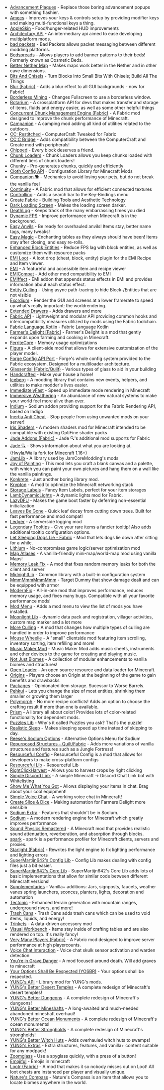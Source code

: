 - [Advancement Plaques](https://modrinth.com/mod/9NM0dXub) - Replace those boring advancement popups with something flashier.
- [Amecs](https://modrinth.com/mod/rcLriA4v) - Improves your keys & controls setup by providing modifier keys and making multi-functional keys a thing.
- [AppleSkin](https://modrinth.com/mod/EsAfCjCV) - Food/hunger-related HUD improvements
- [Architectury API](https://modrinth.com/mod/lhGA9TYQ) - An intermediary api aimed to ease developing multiplatform mods.
- [bad packets](https://modrinth.com/mod/ftdbN0KK) - Bad Packets allows packet messaging between different modding platforms.
- [Bedspreads](https://modrinth.com/mod/vNNL5mc7) - Allows players to add banner patterns to their beds! Formerly known as Cosmetic Beds.
- [Better Nether Map](https://modrinth.com/mod/fdtm99de) - Makes maps work better in the Nether and in other cave dimensions.
- [Bits And Chisels](https://modrinth.com/mod/q8MC5tW2) - Turn Blocks Into Small Bits With Chisels; Build All The Things
- [Blur (Fabric)](https://modrinth.com/mod/NK39zBp2) - Adds a blur effect to all GUI backgrounds - now for Fabric!
- [Borderless Mining](https://modrinth.com/mod/kYq5qkSL) - Changes Fullscreen to use a borderless window.
- [Botarium](https://modrinth.com/mod/2u6LRnMa) - A crossplatform API for devs that makes transfer and storage of items, fluids and energy easier, as well as some other helpful things
- [Concurrent Chunk Management Engine (Fabric)](https://modrinth.com/mod/VSNURh3q) - A Fabric mod designed to improve the chunk performance of Minecraft.
- [Campanion](https://modrinth.com/mod/Y2Rds0HS) - A camping mod adding all kind of utilities related to the outdoors.
- [CC: Restitched](https://modrinth.com/mod/eldBwa5V) - ComputerCraft Tweaked for Fabric
- [CC:C Bridge](https://modrinth.com/mod/fXt291FO) - Adds compatibility between the ComputerCraft and Create mod with peripherals!
- [Chipped](https://modrinth.com/mod/BAscRYKm) - Every block deserves a friend.
- [Chunk Loaders](https://modrinth.com/mod/t1VgucWo) - Chunk Loaders allows you keep chunks loaded with different tiers of chunk loaders!
- [Chunky](https://modrinth.com/mod/fALzjamp) - Pre-generates chunks, quickly and efficiently
- [Cloth Config API](https://modrinth.com/mod/9s6osm5g) - Configuration Library for Minecraft Mods
- [Companion 🐕](https://modrinth.com/mod/4w0EzGRW) - Mechanics to avoid losing your pets, but do not break the vanilla feel
- [Continuity](https://modrinth.com/mod/1IjD5062) - A Fabric mod that allows for efficient connected textures
- [Controlling](https://modrinth.com/mod/xv94TkTM) - Adds a search bar to the Key-Bindings menu
- [Create Fabric](https://modrinth.com/mod/Xbc0uyRg) - Building Tools and Aesthetic Technology
- [Dark Loading Screen](https://modrinth.com/mod/h3XWIuzM) - Makes the loading screen darker.
- [DeathLog](https://modrinth.com/mod/TPAYeAOc) - Keeps track of the many embarrassing times you died
- [Dynamic FPS](https://modrinth.com/mod/LQ3K71Q1) - Improve performance when Minecraft is in the background.
- [Easy Anvils](https://modrinth.com/mod/OZBR5JT5) - Be ready for overhauled anvils! Items stay, better name tags, many tweaks!
- [Easy Magic](https://modrinth.com/mod/9hx3AbJM) - Enchanting tables as they always should have been! Items stay after closing, and easy re-rolls.
- [Enhanced Block Entities](https://modrinth.com/mod/OVuFYfre) - Reduce FPS lag with block entities, as well as customize them with resource packs
- [EMI Loot](https://modrinth.com/mod/qbbO7Jns) - A loot drop (chest, block, entity) plugin for the EMI Recipe and Item viewer.
- [EMI](https://modrinth.com/mod/fRiHVvU7) - A featureful and accessible item and recipe viewer
- [EMICompat](https://modrinth.com/mod/cK0i8gTV) - Add other mod compatibility to EMI
- [EMIffect](https://modrinth.com/mod/705gWllI) - EMI addon that appends status effects in EMI and provides information about each status effect.
- [Entity Culling](https://modrinth.com/mod/NNAgCjsB) - Using async path-tracing to hide Block-/Entities that are not visible
- [Exordium](https://modrinth.com/mod/DynYZEae) - Render the GUI and screens at a lower framerate to speed up what's really important: the worldrendering.
- [Extended Drawers](https://modrinth.com/mod/AhtxbnpG) - Adds drawers and more
- [Fabric API](https://modrinth.com/mod/P7dR8mSH) - Lightweight and modular API providing common hooks and intercompatibility measures utilized by mods using the Fabric toolchain.
- [Fabric Language Kotlin](https://modrinth.com/mod/Ha28R6CL) - Fabric Language Kotlin
- [Farmer's Delight [Fabric]](https://modrinth.com/mod/4EakbH8e) - Farmer's Delight is a mod that gently expands upon farming and cooking in Minecraft.
- [FerriteCore](https://modrinth.com/mod/uXXizFIs) - Memory usage optimizations
- [Figura](https://modrinth.com/mod/s9gIPDom) - A client-side mod that allows for extensive customization of the player model.
- [Forge Config API Port](https://modrinth.com/mod/ohNO6lps) - Forge's whole config system provided to the Fabric ecosystem. Designed for a multiloader architecture.
- [Glassential (Fabric/Quilt)](https://modrinth.com/mod/Hhaag1wJ) - Various types of glass to aid in your building
- [Handcrafted](https://modrinth.com/mod/pJmCFF0p) - Make your house a home!
- [Iceberg](https://modrinth.com/mod/5faXoLqX) - A modding library that contains new events, helpers, and utilities to make modder's lives easier.
- [ImmediatelyFast](https://modrinth.com/mod/5ZwdcRci) - Speed up immediate mode rendering in Minecraft
- [Immersive Weathering](https://modrinth.com/mod/jkskOO9i) - An abundance of new natural systems to make your world feel more alive than ever.
- [Indium](https://modrinth.com/mod/Orvt0mRa) - Sodium addon providing support for the Fabric Rendering API, based on Indigo
- [Inertia Anti Cheat](https://modrinth.com/mod/ljWczies) - Stop people from using unwanted mods on your server!
- [Iris Shaders](https://modrinth.com/mod/YL57xq9U) - A modern shaders mod for Minecraft intended to be compatible with existing OptiFine shader packs
- [Jade Addons (Fabric)](https://modrinth.com/mod/fThnVRli) - Jade 🔍's additional mod supports for Fabric
- [Jade 🔍](https://modrinth.com/mod/nvQzSEkH) - Shows information about what you are looking at. (Hwyla/Waila fork for Minecraft 1.16+)
- [JamLib](https://modrinth.com/mod/IYY9Siz8) - A library used by JamCoreModding's mods
- [Joy of Painting](https://modrinth.com/mod/YOs4tZea) - This mod lets you craft a blank canvas and a palette, with which you can paint your own pictures and hang them on a wall like the vanilla paintings.
- [Konkrete](https://modrinth.com/mod/J81TRJWm) - Just another boring library mod.
- [Krypton](https://modrinth.com/mod/fQEb0iXm) - A mod to optimize the Minecraft networking stack
- [Storage Labels](https://modrinth.com/mod/x6r7yhfi) - Fancy Item Labels, perfect for your item storages
- [LambDynamicLights](https://modrinth.com/mod/yBW8D80W) - A dynamic lights mod for Fabric.
- [LazyDFU](https://modrinth.com/mod/hvFnDODi) - Makes the game boot faster by deferring non-essential initialization
- [Leaves Be Gone](https://modrinth.com/mod/AVq17PqV) - Quick leaf decay from cutting down trees. Built for fast performance and mod compat!
- [Ledger](https://modrinth.com/mod/LVN9ygNV) - A serverside logging mod
- [Legendary Tooltips](https://modrinth.com/mod/atHH8NyV) - Give your rare items a fancier tooltip! Also adds additional tooltip configuration options.
- [Let Sleeping Dogs Lie - Fabric](https://modrinth.com/mod/DpyXb96r) - Mod that lets dogs lie down after sitting for a while.
- [Lithium](https://modrinth.com/mod/gvQqBUqZ) - No-compromises game logic/server optimization mod
- [Map Atlases](https://modrinth.com/mod/C255PPUX) -  A vanilla-friendly mini-map/world-map mod using vanilla Maps! 
- [Memory Leak Fix](https://modrinth.com/mod/NRjRiSSD) - A mod that fixes random memory leaks for both the client and server
- [MidnightLib](https://modrinth.com/mod/codAaoxh) - Common library with a built-in configuration system
- [MmmMmmMmmMmm](https://modrinth.com/mod/Adega8YN) - Target Dummy that show damage dealt and can be equipped with armor
- [ModernFix](https://modrinth.com/mod/nmDcB62a) - All-in-one mod that improves performance, reduces memory usage, and fixes many bugs. Compatible with all your favorite performance mods!
- [Mod Menu](https://modrinth.com/mod/mOgUt4GM) - Adds a mod menu to view the list of mods you have installed.
- [Moonlight Lib](https://modrinth.com/mod/twkfQtEc) - dynamic data pack and registration, villager activities, custom map marker and a lot more
- [More Culling](https://modrinth.com/mod/51shyZVL) - A mod that changes how multiple types of culling are handled in order to improve performance
- [Mouse Wheelie](https://modrinth.com/mod/u5Ic2U1u) - A "small" clientside mod featuring item scrolling, inventory sorting, item refilling and more!
- [Music Maker Mod](https://modrinth.com/mod/qQpWCN75) - Music Maker Mod adds music sheets, instruments and other devices to the game for creating and playing music.
- [Not Just Biomes](https://modrinth.com/mod/EIT1cuHa) - A collection of modular enhancements to vanilla biomes and structures!
- [Open Loader](https://modrinth.com/mod/KwWsINvD) - An open source resource and data loader for Minecraft.
- [Origins](https://modrinth.com/mod/3BeIrqZR) - Players choose an Origin at the beginning of the game to gain benefits and drawbacks
- [Packages](https://modrinth.com/mod/10DZYVis) - Opinionated item storage. Sucessor to Worse Barrels.
- [Pehkui](https://modrinth.com/mod/t5W7Jfwy) - Lets you change the size of most entities, shrinking them smaller or growing them larger
- [Polymorph](https://modrinth.com/mod/tagwiZkJ) - No more recipe conflicts! Adds an option to choose the crafting result if more than one is available.
- [Prism](https://modrinth.com/mod/1OE8wbN0) - A library all about color! Provides lots of color-related functionality for dependent mods.
- [Puzzles Lib](https://modrinth.com/mod/QAGBst4M) - Why's it called Puzzles you ask? That's the puzzle!
- [Realistic Sleep](https://modrinth.com/mod/ZPywkPEo) - Makes sleeping speed up time instead of skipping to day.
- [Reese's Sodium Options](https://modrinth.com/mod/Bh37bMuy) - Alternative Options Menu for Sodium
- [Repurposed Structures - Quilt/Fabric](https://modrinth.com/mod/muf0XoRe) - Adds more variations of vanilla structures and features such as a Jungle Fortress!
- [Resourceful Config](https://modrinth.com/mod/M1953qlQ) - Resourceful Config is a mod that allows for developers to make cross-platform configs
- [Resourceful Lib](https://modrinth.com/mod/G1hIVOrD) - Resourceful Lib
- [RightClickHarvest](https://modrinth.com/mod/Cnejf5xM) - Allows you to harvest crops by right clicking
- [Simple Discord Link](https://modrinth.com/mod/Sh0YauEf) - A simple Minecraft -> Discord Chat Link bot with Whitelisting
- [Show Me What You Got](https://modrinth.com/mod/jTUiUpsh) - Allows displaying your items in chat. Brag about your cool equipment!
- [Simple Voice Chat](https://modrinth.com/mod/9eGKb6K1) - A working voice chat in Minecraft!
- [Create Slice & Dice](https://modrinth.com/mod/GmjmRQ0A) - Making automation for Farmers Delight more sensible
- [Sodium Extra](https://modrinth.com/mod/PtjYWJkn) - Features that shouldn't be in Sodium.
- [Sodium](https://modrinth.com/mod/AANobbMI) - A modern rendering engine for Minecraft which greatly improves performance
- [Sound Physics Remastered](https://modrinth.com/mod/qyVF9oeo) - A Minecraft mod that provides realistic sound attenuation, reverberation, and absorption through blocks.
- [spark](https://modrinth.com/mod/l6YH9Als) - spark is a performance profiler for Minecraft clients, servers and proxies.
- [Starlight (Fabric)](https://modrinth.com/mod/H8CaAYZC) - Rewrites the light engine to fix lighting performance and lighting errors
- [SuperMartijn642's Config Lib](https://modrinth.com/mod/LN9BxssP) - Config Lib makes dealing with config files just a bit easier.
- [SuperMartijn642's Core Lib](https://modrinth.com/mod/rOUBggPv) - SuperMartijn642's Core Lib adds lots of basic implementations that allow for similar code between different Minecraft versions!
- [Supplementaries](https://modrinth.com/mod/fFEIiSDQ) - Vanilla+ additions: Jars, signposts, faucets, weather vanes spring launchers, sconces, planters, lights, decoration and automation
- [Tectonic](https://modrinth.com/mod/lWDHr9jE) - Enhanced terrain generation with mountain ranges, underground rivers, and more!
- [Trash Cans](https://modrinth.com/mod/4QrnfueM) - Trash Cans adds trash cans which can be used to void items, liquids, and energy!
- [Trinkets](https://modrinth.com/mod/5aaWibi9) - A data-driven accessory mod
- [Visual Workbench](https://modrinth.com/mod/kfqD1JRw) - Items stay inside of crafting tables and are also rendered on top. It's really fancy!
- [Very Many Players (Fabric)](https://modrinth.com/mod/wnEe9KBa) - A Fabric mod designed to improve server performance at high playercounts.
- [Voice Chat Interaction](https://modrinth.com/mod/qsSP2ZZ0) - Voice chat skulk sensor activation and warden detection
- [You're in Grave Danger](https://modrinth.com/mod/HnD1GX6e) - A mod focused around death. Will add graves to minecraft
- [Your Options Shall Be Respected (YOSBR)](https://modrinth.com/mod/WwbubTsV) - Your options shall be respected.
- [YUNG's API](https://modrinth.com/mod/Ua7DFN59) - Library mod for YUNG's mods.
- [YUNG's Better Desert Temples](https://modrinth.com/mod/XNlO7sBv) - A complete redesign of Minecraft's desert temples!
- [YUNG's Better Dungeons](https://modrinth.com/mod/o1C1Dkj5) - A complete redesign of Minecraft's dungeons!
- [YUNG's Better Mineshafts](https://modrinth.com/mod/HjmxVlSr) - A long-awaited and much-needed abandoned mineshaft overhaul!
- [YUNG's Better Ocean Monuments](https://modrinth.com/mod/3dT9sgt4) - A complete redesign of Minecraft's ocean monuments!
- [YUNG's Better Strongholds](https://modrinth.com/mod/kidLKymU) - A complete redesign of Minecraft's strongholds!
- [YUNG's Better Witch Huts](https://modrinth.com/mod/t5FRdP87) - Adds overhauled witch huts to swamps!
- [YUNG's Extras](https://modrinth.com/mod/ZYgyPyfq) - Extra structures, features, and vanilla+ content suitable for any modpack!
- [Zoomglass](https://modrinth.com/mod/jRrJYVVU) - Use a spyglass quickly, with a press of a button!
- [Emojiful](https://www.curseforge.com/minecraft/mc-mods/emojiful) - Emojis in minecraft
- [Lootr (Fabric)](https://www.curseforge.com/minecraft/mc-mods/lootr-fabric) - A mod that makes it so nobody misses out on Loot! All loot chests are instanced per player and visually unique.
- [Nature's Compass](https://www.curseforge.com/minecraft/mc-mods/natures-compass) - Nature's Compass is an item that allows you to locate biomes anywhere in the world.
